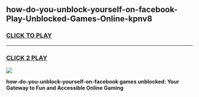 
## how-do-you-unblock-yourself-on-facebook-Play-Unblocked-Games-Online-kpnv8
<h3>
<a href="https://premium76.site?title=how-do-you-unblock-yourself-on-facebook&ref=25A">CLICK TO PLAY</a></h3>
<hr>

<h3>
<a href="https://premium76.site?title=how-do-you-unblock-yourself-on-facebook&ref=25A">CLICK 2 PLAY</a>
  
</h3>

<a href="https://premium76.site?title=how-do-you-unblock-yourself-on-facebook&ref=25A"><img src="https://clearcache.store/games.png"></a>


**how-do-you-unblock-yourself-on-facebook games unblocked: Your Gateway to Fun and Accessible Online Gaming**

